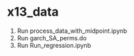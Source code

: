# x13_data
1. Run process_data_with_midpoint.ipynb
2. Run garch_SA_perms.do
3. Run Run_regression.ipynb
